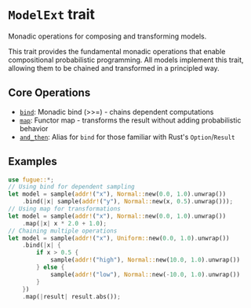 # `ModelExt` trait

Monadic operations for composing and transforming models.

This trait provides the fundamental monadic operations that enable compositional probabilistic programming. All models implement this trait, allowing them to be chained and transformed in a principled way.

## Core Operations

- [`bind`](Self::bind): Monadic bind (>>=) - chains dependent computations
- [`map`](Self::map): Functor map - transforms the result without adding probabilistic behavior
- [`and_then`](Self::and_then): Alias for `bind` for those familiar with Rust's `Option`/`Result`

## Examples

```rust
use fugue::*;
// Using bind for dependent sampling
let model = sample(addr!("x"), Normal::new(0.0, 1.0).unwrap())
    .bind(|x| sample(addr!("y"), Normal::new(x, 0.5).unwrap()));
// Using map for transformations
let model = sample(addr!("x"), Normal::new(0.0, 1.0).unwrap())
    .map(|x| x * 2.0 + 1.0);
// Chaining multiple operations
let model = sample(addr!("x"), Uniform::new(0.0, 1.0).unwrap())
    .bind(|x| {
        if x > 0.5 {
            sample(addr!("high"), Normal::new(10.0, 1.0).unwrap())
        } else {
            sample(addr!("low"), Normal::new(-10.0, 1.0).unwrap())
        }
    })
    .map(|result| result.abs());
```
